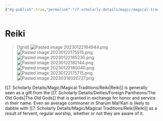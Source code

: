 ```yaml
---
{"dg-publish":true,"permalink":"/7-scholarly-details/magic/magical-traditions/reiki/"}
---
```


# Reiki

>[!grid]
>![Pasted image 20230122164944.png](/img/user/x.%20Assets/Attachments/Pasted%20image%2020230122164944.png)
>![Pasted image 20230122175515.png](/img/user/x.%20Assets/Attachments/Pasted%20image%2020230122175515.png)
>![Pasted image 20230122165230.png](/img/user/x.%20Assets/Attachments/Pasted%20image%2020230122165230.png)
>![Pasted image 20230122182144.png](/img/user/x.%20Assets/Attachments/Pasted%20image%2020230122182144.png)
>![Pasted image 20230122180040.png](/img/user/x.%20Assets/Attachments/Pasted%20image%2020230122180040.png)
>![Pasted image 20230122175715.png](/img/user/x.%20Assets/Attachments/Pasted%20image%2020230122175715.png)
>![Pasted image 20230316020727.png](/img/user/x.%20Assets/Attachments/Pasted%20image%2020230316020727.png)

[[7. Scholarly Details/Magic/Magical Traditions/Reiki\|Reiki]] is generally seen as a gift from the [[7. Scholarly Details/Deities/Foreign Pantheons/The Old Gods\|The Old Gods]] that is granted in exchange for honor and service in their name. Even an average commoner in Sharum Mal’Kari is likely to dabble with [[7. Scholarly Details/Magic/Magical Traditions/Reiki\|Reiki]] as a result of fervent, regular worship, whether or not they are aware of it.